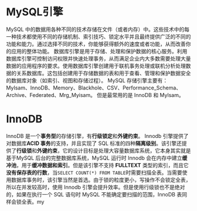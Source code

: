 # MySQL引擎
MySQL 中的数据用各种不同的技术存储在文件（或者内存）中。这些技术中的每一种技术都使用不同的存储机制、索引技巧、锁定水平并且最终提供广泛的不同的功能和能力。通过选择不同的技术，你能够获得额外的速度或者功能，从而改善你的应用的整体功能。
数据库引擎是用于存储、处理和保护数据的核心服务。利用数据库引擎可控制访问权限并快速处理事务，从而满足企业内大多数需要处理大量数据的应用程序的要求。使用数据库引擎创建用于联机事务处理或联机分析处理数据的关系数据库。这包括创建用于存储数据的表和用于查看、管理和保护数据安全的数据库对象（如索引、视图和存储过程）。
MySQL 存储引擎主要有： MyIsam、InnoDB、Memory、Blackhole、CSV、Performance_Schema、Archive、Federated、Mrg_Myisam。
但是最常用的是 InnoDB 和 Mylsam。
# InnoDB
InnoDB 是一个**事务型**的存储引擎，有**行级锁定**和**外键约束**。
Innodb 引擎提供了对数据库**ACID 事务**的支持，并且实现了 SQL 标准的四种**隔离级别**。该引擎还提供了**行级锁**和**外键约束**，它的设计目标是处理大容量数据库系统，它本身其实就是基于MySQL 后台的完整数据库系统，MySQL 运行时 Innodb 会在内存中建立**缓冲池**，用于**缓冲数据和索引**。但是该引擎不支持 **FULLTEXT** 类型的索引，而且它**没有保存表的行数**，当`SELECT COUNT(*) FROM TABLE`时需要扫描全表。当需要使用数据库事务时，该引擎当然是首选。由于锁的粒度更小，写操作不会锁定全表，所以在并发较高时，使用 Innodb 引擎会提升效率。但是使用行级锁也不是绝对的，如果在执行一个 SQL 语句时 MySQL 不能确定要扫描的范围，InnoDB 表同样会锁全表。my